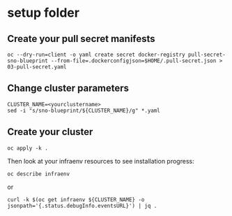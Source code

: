 # setup folder


## Create your pull secret manifests

```
oc --dry-run=client -o yaml create secret docker-registry pull-secret-sno-blueprint --from-file=.dockerconfigjson=$HOME/.pull-secret.json > 03-pull-secret.yaml
```


## Change cluster parameters

```
CLUSTER_NAME=<yourclustername>
sed -i "s/sno-blueprint/${CLUSTER_NAME}/g" *.yaml
```


## Create your cluster

```
oc apply -k .
```


Then look at your infraenv resources to see installation progress:

```
oc describe infraenv
```

or

```
curl -k $(oc get infraenv ${CLUSTER_NAME} -o jsonpath='{.status.debugInfo.eventsURL}') | jq .
```
